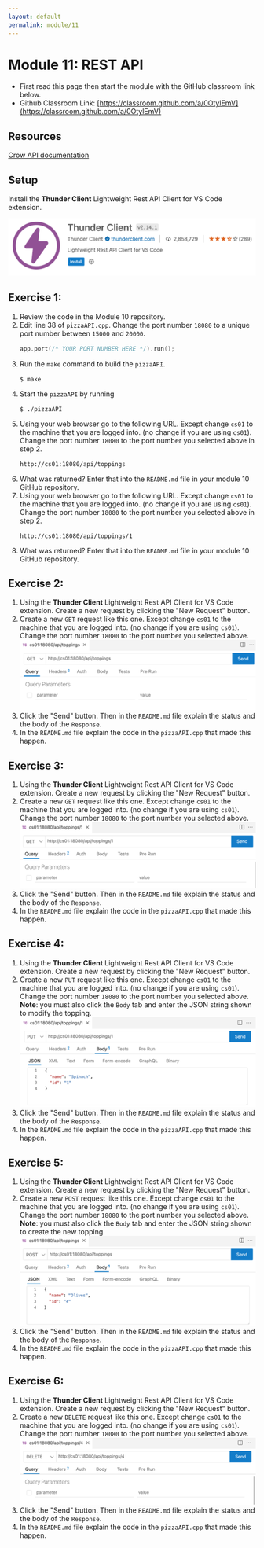 ```yaml
---
layout: default
permalink: module/11
---
```


# Module 11: REST API

* First read this page then start the module with the GitHub classroom link below.
* Github Classroom Link: [https://classroom.github.com/a/0OtylEmV](https://classroom.github.com/a/0OtylEmV)

## Resources

[Crow API documentation](https://crowcpp.org/master/reference/annotated.html)

## Setup

Install the __Thunder Client__ Lightweight Rest API Client for VS Code extension.

![ThunderClient](../images/ThunderClient.png "Thunder Client")

## Exercise 1: 

1. Review the code in the Module 10 repository.
2. Edit line 38 of `pizzaAPI.cpp`. Change the port number `18080` to a unique port number between `15000` and `20000`.
    ```c++
    app.port(/* YOUR PORT NUMBER HERE */).run();
    ```
3. Run the `make` command to build the `pizzaAPI`.
    ```
    $ make
    ```
4. Start the `pizzaAPI` by running 
    ```
    $ ./pizzaAPI
    ```
5. Using your web browser go to the following URL. Except change `cs01` to the machine that you are logged into.  (no change if you are using `cs01`). Change the port number `18080` to the port number you selected above in step 2. 
    ```
    http://cs01:18080/api/toppings
    ```
6. What was returned? Enter that into the `README.md` file in your module 10 GitHub repository. 
7. Using your web browser go to the following URL. Except change `cs01` to the machine that you are logged into.  (no change if you are using `cs01`). Change the port number `18080` to the port number you selected above in step 2. 
    ```
    http://cs01:18080/api/toppings/1
    ```
8. What was returned? Enter that into the `README.md` file in your module 10 GitHub repository.

## Exercise 2: 

1. Using the __Thunder Client__ Lightweight Rest API Client for VS Code extension. Create a new request by clicking the "New Request" button.
2. Create a new `GET` request like this one. Except change `cs01` to the machine that you are logged into.  (no change if you are using `cs01`). Change the port number `18080` to the port number you selected above.
![GetAll](../images/GetAllToppings.png "GET ALL")
3. Click the "Send" button. Then in the `README.md` file explain the status and the body of the `Response`. 
4. In the `README.md` file explain the code in the `pizzaAPI.cpp` that made this happen.


## Exercise 3: 

1. Using the __Thunder Client__ Lightweight Rest API Client for VS Code extension. Create a new request by clicking the "New Request" button.
2. Create a new `GET` request like this one. Except change `cs01` to the machine that you are logged into.  (no change if you are using `cs01`). Change the port number `18080` to the port number you selected above.
![GET](../images/GetTopping.png "GET")
3. Click the "Send" button. Then in the `README.md` file explain the status and the body of the `Response`. 
4. In the `README.md` file explain the code in the `pizzaAPI.cpp` that made this happen.

## Exercise 4: 

1. Using the __Thunder Client__ Lightweight Rest API Client for VS Code extension. Create a new request by clicking the "New Request" button.
2. Create a new `PUT` request like this one. Except change `cs01` to the machine that you are logged into.  (no change if you are using `cs01`). Change the port number `18080` to the port number you selected above. __Note__: you must also click the `Body` tab and enter the JSON string shown to modify the topping. 
![PUT](../images/PutTopping.png "PUT")
3. Click the "Send" button. Then in the `README.md` file explain the status and the body of the `Response`. 
4. In the `README.md` file explain the code in the `pizzaAPI.cpp` that made this happen.

## Exercise 5: 

1. Using the __Thunder Client__ Lightweight Rest API Client for VS Code extension. Create a new request by clicking the "New Request" button.
2. Create a new `POST` request like this one. Except change `cs01` to the machine that you are logged into.  (no change if you are using `cs01`). Change the port number `18080` to the port number you selected above. __Note__: you must also click the `Body` tab and enter the JSON string shown to create the new topping. 
![POST](../images/PostTopping.png "POST")
3. Click the "Send" button. Then in the `README.md` file explain the status and the body of the `Response`. 
4. In the `README.md` file explain the code in the `pizzaAPI.cpp` that made this happen.

## Exercise 6: 

1. Using the __Thunder Client__ Lightweight Rest API Client for VS Code extension. Create a new request by clicking the "New Request" button.
2. Create a new `DELETE` request like this one. Except change `cs01` to the machine that you are logged into.  (no change if you are using `cs01`). Change the port number `18080` to the port number you selected above.
![DELETE](../images/DeleteTopping.png "DELETE")
3. Click the "Send" button. Then in the `README.md` file explain the status and the body of the `Response`. 
4. In the `README.md` file explain the code in the `pizzaAPI.cpp` that made this happen.